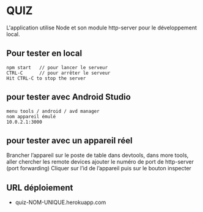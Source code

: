 QUIZ
====

L'application utilise Node et son module http-server pour le développement local.

## Pour tester en local
```
npm start   // pour lancer le serveur
CTRL-C      // pour arrêter le serveur
Hit CTRL-C to stop the server
```

## pour tester avec Android Studio
```
menu tools / android / avd manager
nom appareil émulé
10.0.2.1:3000
```


## pour tester avec un appareil réel
Brancher l’appareil sur le poste de table
dans devtools, dans more tools, aller chercher les remote devices
ajouter le numéro de port de http-server (port forwarding)
Cliquer sur l’id de l’appareil puis sur le bouton inspecter


## URL déploiement
- quiz-NOM-UNIQUE.herokuapp.com
